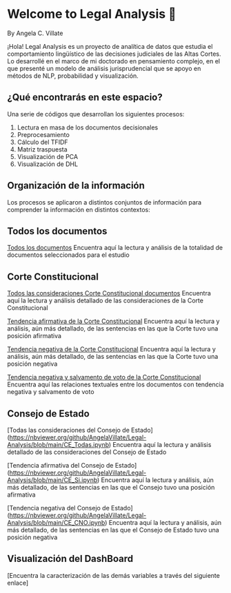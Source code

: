# Welcome to Legal Analysis 🙋
By Angela C. Villate

¡Hola! Legal Analysis es un proyecto de analítica de datos que estudia el comportamiento lingüístico de las decisiones judiciales de las Altas Cortes. Lo desarrollé en el marco de mi doctorado en pensamiento complejo, en el que presenté un modelo de análisis jurisprudencial que se apoyo en métodos de NLP, probabilidad y visualización. 

## ¿Qué encontrarás en este espacio?

Una serie de códigos que desarrollan los siguientes procesos:

1. Lectura en masa de los documentos decisionales
2. Preprocesamiento
3. Cálculo del TFIDF
4. Matriz traspuesta
5. Visualización de PCA
6. Visualización de DHL

## Organización de la información

Los procesos se aplicaron a distintos conjuntos de información para comprender la información en distintos contextos:

## Todos los documentos

<a href="https://nbviewer.org/github/AngelaVillate/Legal-Analysis/blob/main/TodasTodas.ipynb">Todos los documentos</a>
Encuentra aquí la lectura y análisis de la totalidad de documentos seleccionados para el estudio


## Corte Constitucional

<a href="https://nbviewer.org/github/AngelaVillate/Legal-Analysis/blob/main/Consid_CC (1).ipynb">Todos las consideraciones Corte Constitucional documentos</a>
Encuentra aquí la lectura y análisis detallado de las consideraciones de la Corte Constitucional

<a href="https://nbviewer.org/github/AngelaVillate/Legal-Analysis/blob/main/CC_Si.ipynb">Tendencia afirmativa de la Corte Constitucional</a>
Encuentra aquí la lectura y análisis, aún más detallado, de las sentencias en las que la Corte tuvo una posición afirmativa

<a href="https://nbviewer.org/github/AngelaVillate/Legal-Analysis/blob/main/CC_No (1).ipynb">Tendencia negativa de la Corte Constitucional</a>
Encuentra aquí la lectura y análisis, aún más detallado, de las sentencias en las que la Corte tuvo una posición negativa

<a href="https://nbviewer.org/github/AngelaVillate/Legal-Analysis/blob/main/CCNoPlusSV.ipynb">Tendencia negativa y salvamento de voto de la Corte Constitucional</a>
Encuentra aquí las relaciones textuales entre los documentos con tendencia negativa y salvamento de voto


## Consejo de Estado

[Todas las consideraciones del Consejo de Estado] (https://nbviewer.org/github/AngelaVillate/Legal-Analysis/blob/main/CE_Todas.ipynb)
Encuentra aquí la lectura y análisis detallado de las consideraciones del Consejo de Estado

[Tendencia afirmativa del Consejo de Estado] (https://nbviewer.org/github/AngelaVillate/Legal-Analysis/blob/main/CE_Si.ipynb)
Encuentra aquí la lectura y análisis, aún más detallado, de las sentencias en las que el Consejo tuvo una posición afirmativa

[Tendencia negativa del Consejo de Estado] (https://nbviewer.org/github/AngelaVillate/Legal-Analysis/blob/main/CE_CNO.ipynb)
Encuentra aquí la lectura y análisis, aún más detallado, de las sentencias en las que el Consejo de Estado tuvo una posición negativa


## Visualización del DashBoard

[Encuentra la caracterización de las demás variables a través del siguiente enlace] 

